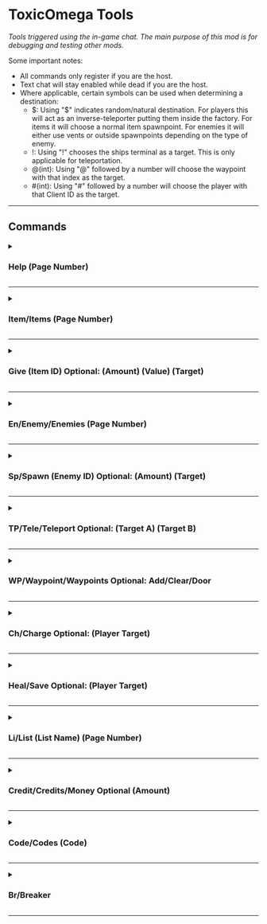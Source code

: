 # ToxicOmega Tools

*Tools triggered using the in-game chat. The main purpose of this mod is for debugging and testing other mods.*

Some important notes:
* All commands only register if you are the host.
* Text chat will stay enabled while dead if you are the host.
* Where applicable, certain symbols can be used when determining a destination:
	* $: Using "$" indicates random/natural destination. For players this will act as an inverse-teleporter putting them inside the factory. For items it will choose a normal item spawnpoint. For enemies it will either use vents or outside spawnpoints depending on the type of enemy.
	* !: Using "!" chooses the ships terminal as a target. This is only applicable for teleportation.
	* @(int): Using "@" followed by a number will choose the waypoint with that index as the target.
	* #(int): Using "#" followed by a number will choose the player with that Client ID as the target.

---

## Commands

<details>
  <summary><h3>Help (Page Number)</h3></summary>

Displays a page of the commands list. Includes brief descriptions of each command and its purpose.

Arguments:
* Page Number: Specific page of the commands list to view.

Example: "help" displays page one of the commands list.
</details>

---

<details>
  <summary><h3>Item/Items (Page Number)</h3></summary>

Displays a page of the items list. Includes item names and ID numbers.

Arguments:
* Page Number: Specific page of the item list to view. Will default to the last page viewed.

Example: "item 2" displays page two of the items list.
</details>

---

<details>
  <summary><h3>Give (Item ID) Optional: (Amount) (Value) (Target)</h3></summary>

Spawns an item based on given ID number. Able to specify how many items, their value, and what player it spawns on. "$" as the player will spawn the item in a random location inside the factory.

Arguments:
* Item ID: Numerical ID of item you want to spawn. In the future names may be supported.
* Amount (Default: 1): How many copies of the item should be spawned.
* Value (Default: Random): Override the default value of the item with a given number.
* Target (Default: Host Player): Where to spawn the item, supports natural spawning with "$" and waypoints with @(int).

Example: "give 17 1 420 #3" will spawn one Airhorn worth $420 on the player whose ID is 3.
</details>

---

<details>
  <summary><h3>En/Enemy/Enemies (Page Number)</h3></summary>

Displays a page of the enemies list. Includes enemy names and ID numbers.

Arguments:
* Page Number: Specific page of the enemies list to view. Will default to the last page viewed.

Example: "en 2" displays page two of the enemies list.
</details>

---

<details>
  <summary><h3>Sp/Spawn (Enemy ID) Optional: (Amount) (Target)</h3></summary>

Spawns an enemy based on given ID number. Able to specify how many enemies, and where they spawn.

Arguments:
* Enemy ID: Numerical ID of enemy you want to spawn. In the future names may be supported.
* Amount (Default: 1): How many copies of the enemy should be spawned.
* Target (Default: Natural): Player target, also supports natural spawning with "$" and waypoints with @(int).

Example: "sp 0 1" will spawn one enemy of ID zero naturally. Different moons assign different enemy IDs, so make sure you check the "enemy" command to find the ID of the enemy you want to spawn.
</details>

---

<details>
  <summary><h3>TP/Tele/Teleport Optional: (Target A) (Target B)</h3></summary>

Teleports a given player to a given destination. Player being teleported cannot be dead. Will automatically sync lighting if your destination is inside or outside. If no arguments are provided, the host will be teleported to the ship's console.

Arguments:
* Target A: If this is the only argument given it supports "!", "@(int)", and "$". Otherwise, it must be a player.
* Target B: Can be a player, "!", "@(int)", or "$".

Example: "tp #0 $" will teleport the player with ID to a random location inside the factory.
</details>

---

<details>
  <summary><h3>WP/Waypoint/Waypoints Optional: Add/Clear/Door</h3></summary>

Lists or creates a waypoint to use as a destination. Waypoints are cleared when leaving a moon.

Arguments (The text added after is the only argument accepted. If not provided it will list all waypoints):
* Add: Will create a waypoint at your current position.
* Clear: Will delete all waypoints.
* Door: Will create a waypoint inside the factory at the main entrance.
</details>

---

<details>
  <summary><h3>Ch/Charge Optional: (Player Target)</h3></summary>

Charges a player's held item.

Arguments:
* Player Target (Default: Host Player): Only supports player names/id.

Example: "ch" will simply charge the host's held item.
</details>

---

<details>
  <summary><h3>Heal/Save Optional: (Player Target)</h3></summary>

Fully refills a player's health and stamina. Will save a player if they are currently grabbed by a forest giant or have a snare flea on their head. If the target player is dead, they will be revived at the ship's terminal.

Arguments:
* Player Target (Default: Host Player): Only supports player names/id.

Example: "heal John" will heal a player whose name starts with (or is) John.
</details>

---

<details>
  <summary><h3>Li/List (List Name) (Page Number)</h3></summary>

Displays a page from the list of currently spawned players, items, or enemies. Will smart-search for the list name.

Arguments:
* List Name (Default: Players): Which list to view, supports "players", "items", and "enemy/enemies".

Example: "li e" will list every enemy currently spawned in the current moon.
</details>

---

<details>
  <summary><h3>Credit/Credits/Money Optional (Amount)</h3></summary>

Lists or adjusts the current amount of group credits in the terminal. If the amount argument is not given it will just display the current amount of credits.

Arguments:
* Amount: The amount is the adjustment to be made to the current amount of credits.

Example: "credit -10" will subtract 10 from the current amount of group credits.
</details>

---

<details>
  <summary><h3>Code/Codes (Code)</h3></summary>

Toggles doors/turrets/mines by using their terminal code. If no argument is given it will list all terminal objects on the map.

Arguments:
* Code: The code that appears on the ship's map corresponding to the object.

Example: "code d2" will toggle all objects on the map with code d2.
</details>

---

<details>
  <summary><h3>Br/Breaker</h3></summary>

Toggles the breaker box's state.
</details>

---